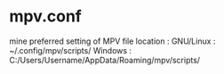 # mpv.conf
mine preferred setting of MPV
file location : 
GNU/Linux : ~/.config/mpv/scripts/
Windows : C:/Users/Username/AppData/Roaming/mpv/scripts/
